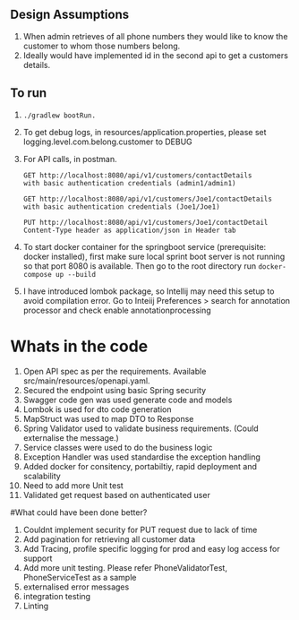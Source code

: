 ## Design Assumptions

1. When admin retrieves of all phone numbers they would like to know the customer to whom those numbers belong.
2. Ideally would have implemented id in the second api to get a customers details.

## To run

1. ```./gradlew bootRun.```
2. To get debug logs, in resources/application.properties, please set logging.level.com.belong.customer to DEBUG
3. For API calls, in postman.
   ```  
   GET http://localhost:8080/api/v1/customers/contactDetails
   with basic authentication credentials (admin1/admin1)
   ```
   ```
   GET http://localhost:8080/api/v1/customers/Joe1/contactDetails
   with basic authentication credentials (Joe1/Joe1)
   ```
   ```
   PUT http://localhost:8080/api/v1/customers/Joe1/contactDetail
   Content-Type header as application/json in Header tab
   ```
   
4. To start docker container for the springboot service (prerequisite: docker installed), first make sure local sprint boot server is not running so that port 8080 is available. Then go to the root directory run 
   ```docker-compose up --build```
5. I have introduced lombok package, so Intellij may need this setup to avoid compilation error.
   Go to Inteiij Preferences > search for annotation processor and check enable annotationprocessing


# Whats in the code
1. Open API spec as per the requirements. Available src/main/resources/openapi.yaml.
2. Secured the endpoint using basic Spring security
3. Swagger code gen was used generate code and models
4. Lombok is used for dto code generation 
5. MapStruct was used to map DTO to Response
6. Spring Validator used to validate business requirements. (Could externalise the message.)
7. Service classes were used to do the business logic
8. Exception Handler was used standardise the exception handling
9. Added docker for consitency, portabiltiy, rapid deployment and scalability   
10. Need to add more Unit test
11. Validated get request based on authenticated user

#What could have been done better?
1. Couldnt implement security for PUT request due to lack of time
2. Add pagination for retrieving all customer data
3. Add Tracing, profile specific logging for prod and easy log access for support
4. Add more unit testing. Please refer PhoneValidatorTest, PhoneServiceTest as a sample
5. externalised error messages
6. integration testing
7. Linting
